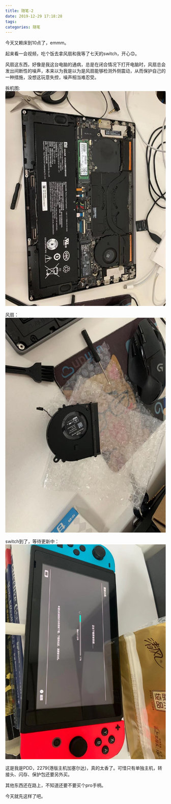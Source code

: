 ```yaml
---
title: 随笔-2
date: 2019-12-29 17:18:28
tags:
categories: 随笔
---
```



今天又赖床到10点了，emmm。

起来看一会视频，吃个饭去拿风扇和我等了七天的switch，开心😊。

风扇这东西，好像是我这台电脑的通病，总是在闭合情况下打开电脑时，风扇总会发出间断性的噪声，本来以为我是以为是风扇能够检测外侧震动，从而保护自己的一种措施，没想这玩意失控，噪声相当难忍受。


拆机图:
![](2019-12-29/mi-pro.jpg)


风扇：
![](2019-12-29/fan.jpg)


switch到了，等待更新中：
![](2019-12-29/switch.jpg)


这是我是PDD，2279(港版主机加塞尔达)，真的太香了。可惜只有单独主机，转接头、闪存、保护包还要另外买。

其他东西还在路上，不知道还要不要买个pro手柄。

今天就先这样了吧。